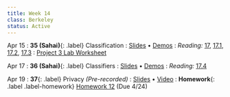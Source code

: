 ```yaml
---
title: Week 14
class: Berkeley
status: Active
---
```


Apr 15
: **35 (Sahai)**{: .label} Classification
   : [Slides](https://docs.google.com/presentation/d/1zD1EbSNE7ewghFJ2JWS3HTUX2d9_lECj6kOmDf7HSUo/edit?usp=sharing) &#8226; [Demos](https://data8.datahub.berkeley.edu/hub/user-redirect/git-pull?repo=https%3A%2F%2Fgithub.com%2Fdata-8%2Fmaterials-sp24&urlpath=tree%2Fmaterials-sp24%2Flec%2Flec35%2Flec35.ipynb)
: *Reading:* [17](https://inferentialthinking.com/chapters/17/Classification.html), [17.1](https://inferentialthinking.com/chapters/17/1/Nearest_Neighbors.html), [17.2](https://inferentialthinking.com/chapters/17/2/Training_and_Testing.html), [17.3](https://inferentialthinking.com/chapters/17/3/Rows_of_Tables.html)
   : [Project 3 Lab Worksheet](https://drive.google.com/file/d/1faHjntU4LnITiKKsmDB5yrs-9UiHPE_F/view?usp=sharing)

Apr 17
: **36 (Sahai)**{: .label} Classifiers
   : [Slides](https://docs.google.com/presentation/d/1DOUCYiwxoyF6Z6gaZj_1VL8CMN-QQHAlSkRgsUssvsM/edit?usp=sharing) &#8226; [Demos](https://data8.datahub.berkeley.edu/hub/user-redirect/git-pull?repo=https%3A%2F%2Fgithub.com%2Fdata-8%2Fmaterials-sp24&urlpath=tree%2Fmaterials-sp24%2Flec%2Flec36%2Flec36.ipynb)
: *Reading:* [17.4](https://inferentialthinking.com/chapters/17/4/Implementing_the_Classifier.html)

Apr 19
: **37**{: .label} Privacy *(Pre-recorded)*
   : [Slides](https://drive.google.com/file/d/1u82AhbGD3B1tjVFgOe_D3qSpD2ZJBFJf/view?usp=sharing) &#8226; [Video](https://youtu.be/tmk-bnQrtik?si=cS3ziupR1Xi8IEBb)
: **Homework**{: .label .label-homework} [Homework 12](https://data8.datahub.berkeley.edu/hub/user-redirect/git-pull?repo=https%3A%2F%2Fgithub.com%2Fdata-8%2Fmaterials-sp24&urlpath=tree%2Fmaterials-sp24%2Fhw%2Fhw12%2Fhw12.ipynb) (Due 4/24)
